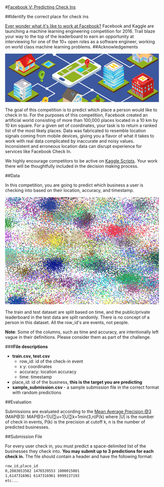 #[Facebook V: Predicting Check Ins](https://www.kaggle.com/c/facebook-v-predicting-check-ins/)

##Identify the correct place for check ins

[Ever wonder what it's like to work at Facebook?](https://www.kaggle.com/c/facebook-v-predicting-check-ins/details/work-at-facebook) Facebook and Kaggle are launching a machine learning engineering competition for 2016. Trail blaze your way to the top of the leaderboard to earn an opportunity at interviewing for one of the 10+ open roles as a software engineer, working on world class machine learning problems.
##Acknowledgements

![ScreenShot](FB5_banner.png)

The goal of this competition is to predict which place a person would like to check in to. For the purposes of this competition, Facebook created an artificial world consisting of more than 100,000 places located in a 10 km by 10 km square. For a given set of coordinates, your task is to return a ranked list of the most likely places. Data was fabricated to resemble location signals coming from mobile devices, giving you a flavor of what it takes to work with real data complicated by inaccurate and noisy values. Inconsistent and erroneous location data can disrupt experience for services like Facebook Check In.

We highly encourage competitors to be active on [Kaggle Scripts](https://www.kaggle.com/c/facebook-v-predicting-check-ins/kernels). Your work there will be thoughtfully included in the decision making process.

##Data

In this competition, you are going to predict which business a user is checking into based on their location, accuracy, and timestamp. 

![ScreenShot](kaggle_screenshot.png)

The train and test dataset are split based on time, and the public/private leaderboard in the test data are split randomly. There is no concept of a person in this dataset. All the row_id's are events, not people. 

**Note**: Some of the columns, such as time and accuracy, are intentionally left vague in their definitions. Please consider them as part of the challenge.

###**File descriptions**

- **train.csv, test.csv**
	- row_id: id of the check-in event
	- x y: coordinates
	- accuracy: location accuracy 
	- time: timestamp
- place_id: id of the business, **this is the target you are predicting**
- **sample_submission.csv** - a sample submission file in the correct format with random predictions


##Evaluation

Submissions are evaluated according to the [Mean Average Precision @3](https://www.kaggle.com/wiki/MeanAveragePrecision)  (MAP@3):
MAP@3=1|U|∑u=1|U|∑k=1min(3,n)P(k)
where |U| is the number of check in events, P(k) is the precision at cutoff k, n is the number of predicted businesses. 

##Submission File

For every user check in, you must predict a space-delimited list of the businesses they check into. **You may submit up to 3 predictions for each check in.** The file should contain a header and have the following format:
```
row_id,place_id
0,2083653582 1476539553 1000015801
1,6147316961 6147316961 8999137193
etc...
```